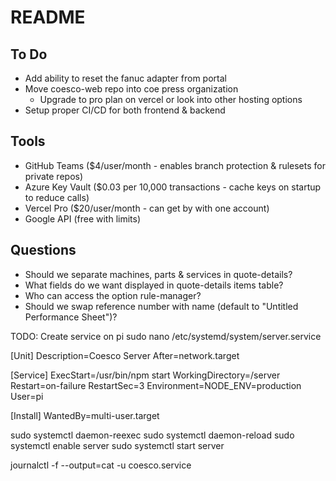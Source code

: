 # README

## To Do

- Add ability to reset the fanuc adapter from portal
- Move coesco-web repo into coe press organization
  - Upgrade to pro plan on vercel or look into other hosting options
- Setup proper CI/CD for both frontend & backend

## Tools

- GitHub Teams ($4/user/month - enables branch protection & rulesets for private repos)
- Azure Key Vault ($0.03 per 10,000 transactions - cache keys on startup to reduce calls)
- Vercel Pro ($20/user/month - can get by with one account)
- Google API (free with limits)

## Questions

- Should we separate machines, parts & services in quote-details?
- What fields do we want displayed in quote-details items table?
- Who can access the option rule-manager?
- Should we swap reference number with name (default to "Untitled Performance Sheet")?


TODO: Create service on pi
sudo nano /etc/systemd/system/server.service

[Unit]
Description=Coesco Server
After=network.target

[Service]
ExecStart=/usr/bin/npm start
WorkingDirectory=/server
Restart=on-failure
RestartSec=3
Environment=NODE_ENV=production
User=pi

[Install]
WantedBy=multi-user.target

sudo systemctl daemon-reexec
sudo systemctl daemon-reload
sudo systemctl enable server
sudo systemctl start server

journalctl -f --output=cat -u coesco.service
